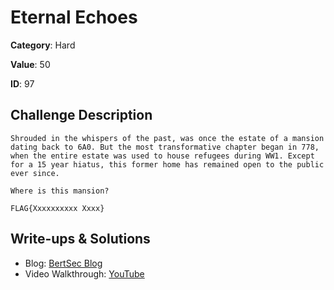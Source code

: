 # Eternal Echoes
**Category**: Hard

**Value**: 50

**ID**: 97

## Challenge Description
```
Shrouded in the whispers of the past, was once the estate of a mansion dating back to 6A0. But the most transformative chapter began in 778, when the entire estate was used to house refugees during WW1. Except for a 15 year hiatus, this former home has remained open to the public ever since.

Where is this mansion?

FLAG{Xxxxxxxxxx Xxxx}
```

## Write-ups & Solutions
- Blog: [BertSec Blog](https://bertsec.com)
- Video Walkthrough: [YouTube](https://www.youtube.com/@BertSec)
